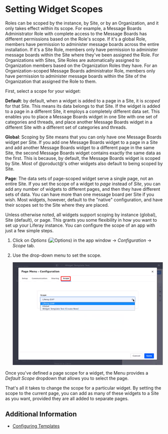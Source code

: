 # Setting Widget Scopes

Roles can be scoped by the instance, by Site, or by an Organization, and it only takes effect within its scope. For example, a Message Boards Administrator Role with complete access to the Message Boards has different permissions based on the Role's scope. If it's a global Role, members have permission to administer message boards across the entire installation. If it's a Site Role, members only have permission to administer message boards within the Site where they've been assigned the Role. For Organizations with Sites, Site Roles are automatically assigned to Organization members based on the Organization Roles they have. For an Organization-scoped Message Boards administrator Role, members only have permission to administer message boards within the Site of the Organization that assigned the Role to them.

First, select a scope for your widget:

**Default**: by default, when a widget is added to a page in a Site, it is *scoped* for that Site. This means its data belongs to that Site. If the widget is added to a page in a different Site, it employs a completely different data set. This enables you to place a Message Boards widget in one Site with one set of categories and threads, and place another Message Boards widget in a different Site with a different set of categories and threads.

**Global**: Scoping by Site means that you can only have one Message Boards widget per Site. If you add one Message Boards widget to a page in a Site and add another Message Boards widget to a different page in the same Site, the second Message Boards widget contains exactly the same data as the first. This is because, by default, the Message Boards widget is scoped by Site. Most of @product@'s other widgets also default to being scoped by Site.

**Page**: The data sets of page-scoped widget serve a single page, not an entire Site. If you set the scope of a widget to *page* instead of *Site*, you can add any number of widgets to different pages, and then they have different sets of data. You can have more than one message board per Site if you wish. Most widgets, however, default to the "native" configuration, and have their scopes set to the Site where they are placed.

Unless otherwise noted, all widgets support scoping by instance (global), Site (default), or page. This grants you some flexibility in how you want to set up your Liferay instance. You can configure the scope of an app with just a few simple steps.

1.  Click on *Options* (![Options](../../../../images/icon-app-options.png)) in the app window &rarr; *Configuration* &rarr; *Scope* tab.

1.  Use the drop-down menu to set the scope.

    ![You can change the scope of your application by navigating to its Configuration menu.](./setting-widget-scopes/images/01.png)

Once you've defined a page scope for a widget, the Menu provides a *Default Scope* dropdown that allows you to select the page.

That's all it takes to change the scope for a particular widget. By setting the scope to the current page, you can add as many of these widgets to a Site as you want, provided they are all added to separate pages.

## Additional Information

- [Configuring Templates](./configuring-templates.md)